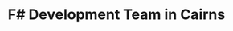 ---
title: F# Development Team in Cairns
permalink: /landings/f--developer-cairns
technology: F#
location: Cairns
---